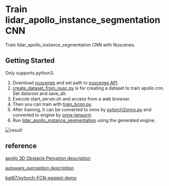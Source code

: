 # Train lidar\_apollo\_instance\_segmentation CNN  

Train lidar\_apollo\_instance\_segmentation CNN with Nuscenes.  

## Getting Started  
Only supports python3.  

1. Download [nuscenes](https://www.nuscenes.org/) and set path to [nuscenes API](https://github.com/nutonomy/nuscenes-devkit/tree/master/python-sdk/nuscenes).  
2. [create_dataset_from_nusc.py](scripts/create_dataset/create_dataset_from_nusc.py) is for creating a dataset to train apollo cnn.  Set dataroot and save_dir.  
3. Execute start_server.sh and access from a web browser.  
4. Then you can train with [train_bcnn.py](scripts/pytorch/train_bcnn.py).  
5. After training, it can be converted to onnx by [pytorch2onnx.py](scripts/pytorch/pytorch2onnx.py) and converted to engine by [onnx-tensorrt](https://github.com/onnx/onnx-tensorrt).  
6. Run [lidar_apollo_instance_segmentation](https://github.com/tier4/AutowareArchitectureProposal/tree/master/src/perception/object_recognition/detection/lidar_apollo_instance_segmentation) using the generated engine.  

![result](https://github.com/kosuke55/train_baiducnn/blob/media/bcnn_trt_class_all_nusc_0201.gif)  

## reference
[apollo 3D Obstacle Percption description][1]  

[1]:https://github.com/ApolloAuto/apollo/blob/master/docs/specs/3d_obstacle_perception.md

[autoware_perception description][2]  

[2]:https://github.com/k0suke-murakami/autoware_perception/tree/feature/integration_baidu_seg/lidar_apollo_cnn_seg_detect

[bat67/pytorch-FCN-easiest-demo][3]  

[3]:https://github.com/bat67/pytorch-FCN-easiest-demo
